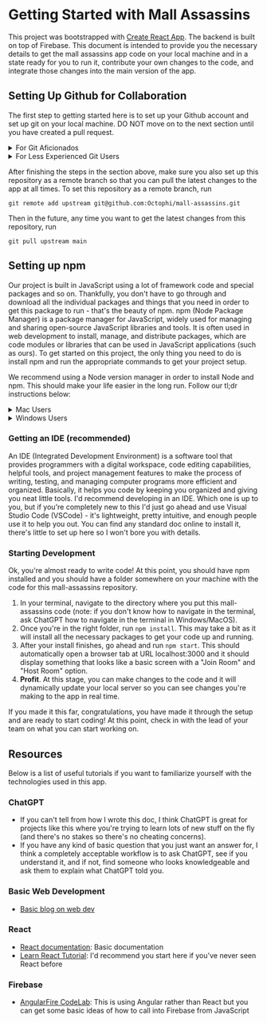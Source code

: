 # Getting Started with Mall Assassins

This project was bootstrapped with [Create React App](https://github.com/facebook/create-react-app). The backend is built on top of Firebase. This document is intended to provide you the necessary details to get the mall assassins app code on your local machine and in a state ready for you to run it, contribute your own changes to the code, and integrate those changes into the main version of the app. 

## Setting Up Github for Collaboration

The first step to getting started here is to set up your Github account and set up git on your local machine. DO NOT move on to the next section until you have created a pull request.

<details>
  <summary>For Git Aficionados</summary>
  
If you are already familiar with Github and git workflows and are ready to get going, go ahead and fork this repository and then git clone the fork onto your local machine. Make some basic change to this README.md file and submit a pull request (PR) against the main branch of this current repository to prove that you know how these things work. Your PR will get rejected, and once it does, go ahead and move on to the section on setting up npm.
</details>
   
<details>
  <summary>For Less Experienced Git Users</summary>
First, try to get a general overview of what git and Github are - ask the person next to you what they are and why they're useful. Make sure you understand the following terms in particular:
- git clone
- git pull
- git branch
- git add
- git commit
- fork
- pull request
- merge conflict

Once you feel like you have a decent grasp of these ideas, go ahead and move on to the [github-setup.md](/github-setup.md) file to actually do the setup.
</details>

After finishing the steps in the section above, make sure you also set up this repository as a remote branch so that you can pull the latest changes to the app at all times. To set this repository as a remote branch, run

```git remote add upstream git@github.com:Octophi/mall-assassins.git```

Then in the future, any time you want to get the latest changes from this repository, run 

```git pull upstream main```

## Setting up npm 

Our project is built in JavaScript using a lot of framework code and special packages and so on. Thankfully, you don't have to go through and download all the individual packages and things that you need in order to get this package to run - that's the beauty of npm. npm (Node Package Manager) is a package manager for JavaScript, widely used for managing and sharing open-source JavaScript libraries and tools. It is often used in web development to install, manage, and distribute packages, which are code modules or libraries that can be used in JavaScript applications (such as ours). To get started on this project, the only thing you need to do is install npm and run the appropriate commands to get your project setup.

We recommend using a Node version manager in order to install Node and npm. This should make your life easier in the long run. Follow our tl;dr instructions below:

<details>
  <summary>Mac Users</summary>

  
1. **Open Terminal**

- Open the Terminal app on your macOS. You can find it in the "Utilities" folder within the "Applications" folder or by searching for "Terminal" using Spotlight.

2. **Install NVM with Curl**

- In the Terminal, run the following `curl` command to download and install NVM:

   ```bash
   curl -o- https://raw.githubusercontent.com/nvm-sh/nvm/v0.39.1/install.sh | bash
   ```

   This command will download the NVM installation script from the official NVM repository and execute it.

- Follow the on-screen instructions in the Terminal to complete the NVM installation.

3. **Verify NVM Installation**

- After the installation is complete, you can verify that NVM was installed successfully by checking the NVM version. Run:

   ```bash
   nvm --version
   ```

   This should display the version of NVM that you installed.

4. **Install Node.js and npm**

- Now that NVM is installed, you can use it to install Node.js and npm. For example, to install the latest LTS (Long-Term Support) version of Node.js, run:

   ```bash
   nvm install --lts
   ```

   This command will download and install the latest LTS version of Node.js. NVM allows you to install multiple Node.js versions, and you can switch between them as needed.

5. **Verify Node.js and npm Installation**

- To verify that Node.js and npm have been installed, you can check their versions. Run:

   ```bash
   node --version
   ```

   This command will display the version of Node.js. If it gives you something that looks like a version number, it's probably fine.

   To check the version of npm, run:

   ```bash
   npm --version
   ```

   This command will display the version of npm. If it gives you something that looks like a version number, it's probably fine.

That's it! You've successfully installed NVM, Node.js, and npm on your macOS using the Terminal and `curl`. You can now use Node.js and npm for your development projects.

** Disclaimer: I had ChatGPT write these steps, I didn't test any of them so if they don't work then yell at me and I'll fix them. 
</details>

<details>
  <summary>Windows Users</summary>



1. **Download and Run the NVM Setup Script**:

   Go to https://github.com/coreybutler/nvm-windows#readme and click "Download Now" in the README. Open the downloaded file to start the Setup wizard. 

2. **Follow the Installation Wizard**:

   The NVM for Windows Setup wizard will appear. Follow the on-screen instructions to complete the installation. This typically involves agreeing to the license terms, choosing an installation directory, and confirming the installation.

3. **Finish the Installation**:

   After the installation is complete, you will see a confirmation screen. Click "Finish" to exit the installer.

4. **Open a New PowerShell Window**:

   To start using NVM, you need to open a new PowerShell window. You can do this by searching for "PowerShell" in the Windows Start menu and opening the application.

5. **Verify NVM Installation**:

   In the new PowerShell window, you can verify that NVM is installed by running the following command:

   ```powershell
   nvm version
   ```

   This should display the version of NVM that you installed.

6. **Install Node.js**:

   To install a specific version of Node.js, you can use NVM. For example, to install the latest LTS (Long-Term Support) version of Node.js, run:

   ```powershell
   nvm install --lts
   ```

   This command will download and install the latest LTS version of Node.js.

8. **Switch Between Node.js Versions**:

   You can use NVM to switch between different versions of Node.js. For example, if you want to switch to the LTS version you just installed, run:

   ```powershell
   nvm use --lts
   ```

   This sets the LTS version as the active Node.js version.

Now you have NVM for Windows installed, and you can easily manage different versions of Node.js on your machine using PowerShell. You can use the same steps to install additional versions of Node.js or switch between them as needed for your development projects.

** Disclaimer: I had ChatGPT write these steps, I didn't test any of them so if they don't work then yell at me and I'll fix them. 

</details>

### Getting an IDE (recommended)

An IDE (Integrated Development Environment) is a software tool that provides programmers with a digital workspace, code editing capabilities, helpful tools, and project management features to make the process of writing, testing, and managing computer programs more efficient and organized. Basically, it helps you code by keeping you organized and giving you neat little tools. I'd recommend developing in an IDE. Which one is  up to you, but if you're completely new to this I'd just go ahead and use Visual Studio Code (VSCode) - it's lightweight, pretty intuitive, and enough people use it to help you out. You can find any standard doc online to install it, there's little to set up here so I won't bore you with details.

### Starting Development

Ok, you're almost ready to write code! At this point, you should have npm installed and you should have a folder somewhere on your machine with the code for this mall-assassins repository. 
1. In your terminal, navigate to the directory where you put this mall-assassins code (note: if you don't know how to navigate in the terminal, ask ChatGPT how to navigate in the terminal in Windows/MacOS).
2. Once you're in the right folder, run ```npm install```. This may take a bit as it will install all the necessary packages to get your code up and running. 
3. After your install finishes, go ahead and run ```npm start```. This should automatically open a browser tab at URL localhost:3000 and it should display something that looks like a basic screen with a "Join Room" and "Host Room" option.
4. **Profit**. At this stage, you can make changes to the code and it will dynamically update your local server so you can see changes you're making to the app in real time. 

If you made it this far, congratulations, you have made it through the setup and are ready to start coding! At this point, check in with the lead of your team on what you can start working on.

## Resources

Below is a list of useful tutorials if you want to familiarize yourself with the technologies used in this app. 

### ChatGPT
- If you can't tell from how I wrote this doc, I think ChatGPT is great for projects like this where you're trying to learn lots of new stuff on the fly (and there's no stakes so there's no cheating concerns).
- If you have any kind of basic question that you just want an answer for, I think a completely acceptable workflow is to ask ChatGPT, see if you understand it, and if not, find someone who looks knowledgeable and ask them to explain what ChatGPT told you. 

### Basic Web Development
- [Basic blog on web dev]([url](https://www.freecodecamp.org/news/html-css-and-javascript-explained-for-beginners/))

### React
- [React documentation](https://reactjs.org/): Basic documentation
- [Learn React Tutorial](https://react.dev/learn): I'd recommend you start here if you've never seen React before

### Firebase
- [AngularFire CodeLab]([url](https://firebase.google.com/codelabs/firebase-web#0)): This is using Angular rather than React but you can get some basic ideas of how to call into Firebase from JavaScript

